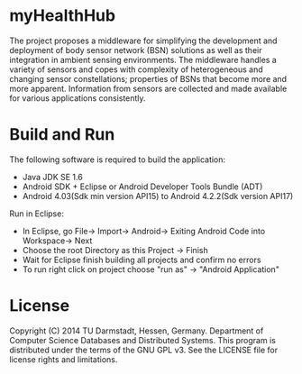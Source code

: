 myHealthHub
===========

The project proposes a middleware for simplifying the development and deployment of 
body sensor network (BSN) solutions as well as their integration in ambient sensing 
environments. The middleware handles a variety of sensors and copes with complexity
of heterogeneous and changing sensor constellations; properties of BSNs that become
more and more apparent. Information from sensors are collected and made available 
for various applications consistently.


Build and Run
==============

The following software is required to build the application:
- Java JDK SE 1.6
- Android SDK + Eclipse or Android Developer Tools Bundle (ADT) 
- Android 4.03(Sdk min version API15) to Android 4.2.2(Sdk version API17)
	
Run in Eclipse:
- In Eclipse, go File-> Import-> Android-> Exiting Android Code into Workspace-> Next
- Choose the root Directory as this Project -> Finish
- Wait for Eclipse finish building all projects and confirm no errors
- To run right click on project choose "run as" -> "Android Application"


License
==============

Copyright (C) 2014 TU Darmstadt, Hessen, Germany. 
Department of Computer Science Databases and Distributed Systems.
This program is distributed under the terms of the GNU GPL v3. 
See the LICENSE file for license rights and limitations.

